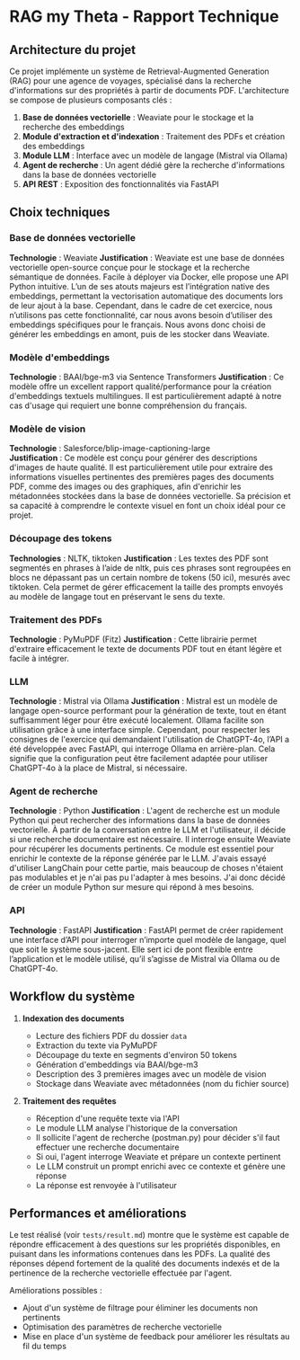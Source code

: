 # RAG my Theta - Rapport Technique

## Architecture du projet

Ce projet implémente un système de Retrieval-Augmented Generation (RAG) pour une agence de voyages, spécialisé dans la recherche d'informations sur des propriétés à partir de documents PDF. L'architecture se compose de plusieurs composants clés :

1. **Base de données vectorielle** : Weaviate pour le stockage et la recherche des embeddings
2. **Module d'extraction et d'indexation** : Traitement des PDFs et création des embeddings
3. **Module LLM** : Interface avec un modèle de langage (Mistral via Ollama)
4. **Agent de recherche** : Un agent dédié gère la recherche d'informations dans la base de données vectorielle
5. **API REST** : Exposition des fonctionnalités via FastAPI

## Choix techniques

### Base de données vectorielle

**Technologie** : Weaviate
**Justification** : Weaviate est une base de données vectorielle open-source conçue pour le stockage et la recherche sémantique de données. Facile à déployer via Docker, elle propose une API Python intuitive. L’un de ses atouts majeurs est l’intégration native des embeddings, permettant la vectorisation automatique des documents lors de leur ajout à la base. Cependant, dans le cadre de cet exercice, nous n’utilisons pas cette fonctionnalité, car nous avons besoin d’utiliser des embeddings spécifiques pour le français. Nous avons donc choisi de générer les embeddings en amont, puis de les stocker dans Weaviate.

### Modèle d'embeddings

**Technologie** : BAAI/bge-m3 via Sentence Transformers
**Justification** : Ce modèle offre un excellent rapport qualité/performance pour la création d'embeddings textuels multilingues. Il est particulièrement adapté à notre cas d'usage qui requiert une bonne compréhension du français.

### Modèle de vision
**Technologie** : Salesforce/blip-image-captioning-large  
**Justification** : Ce modèle est conçu pour générer des descriptions d'images de haute qualité. Il est particulièrement utile pour extraire des informations visuelles pertinentes des premières pages des documents PDF, comme des images ou des graphiques, afin d'enrichir les métadonnées stockées dans la base de données vectorielle. Sa précision et sa capacité à comprendre le contexte visuel en font un choix idéal pour ce projet.

### Découpage des tokens
**Technologies** : NLTK, tiktoken
**Justification** : Les textes des PDF sont segmentés en phrases à l’aide de nltk, puis ces phrases sont regroupées en blocs ne dépassant pas un certain nombre de tokens (50 ici), mesurés avec tiktoken. Cela permet de gérer efficacement la taille des prompts envoyés au modèle de langage tout en préservant le sens du texte. 

### Traitement des PDFs

**Technologie** : PyMuPDF (Fitz)
**Justification** : Cette librairie permet d'extraire efficacement le texte de documents PDF tout en étant légère et facile à intégrer.

### LLM

**Technologie** : Mistral via Ollama
**Justification** : Mistral est un modèle de langage open-source performant pour la génération de texte, tout en étant suffisamment léger pour être exécuté localement. Ollama facilite son utilisation grâce à une interface simple. Cependant, pour respecter les consignes de l'exercice qui demandaient l'utilisation de ChatGPT-4o, l’API a été développée avec FastAPI, qui interroge Ollama en arrière-plan. Cela signifie que la configuration peut être facilement adaptée pour utiliser ChatGPT-4o à la place de Mistral, si nécessaire.

### Agent de recherche

**Technologie** : Python
**Justification** : L'agent de recherche est un module Python qui peut rechercher des informations dans la base de données vectorielle. À partir de la conversation entre le LLM et l'utilisateur, il décide si une recherche documentaire est nécessaire. Il interroge ensuite Weaviate pour récupérer les documents pertinents. Ce module est essentiel pour enrichir le contexte de la réponse générée par le LLM. J'avais essayé d'utiliser LangChain pour cette partie, mais beaucoup de choses n'étaient pas modulables et je n'ai pas pu l'adapter à mes besoins. J'ai donc décidé de créer un module Python sur mesure qui répond à mes besoins.

### API

**Technologie** : FastAPI
**Justification** : FastAPI permet de créer rapidement une interface d’API pour interroger n’importe quel modèle de langage, quel que soit le système sous-jacent. Elle sert ici de pont flexible entre l’application et le modèle utilisé, qu’il s’agisse de Mistral via Ollama ou de ChatGPT-4o.

## Workflow du système

1. **Indexation des documents**
   - Lecture des fichiers PDF du dossier `data`
   - Extraction du texte via PyMuPDF
   - Découpage du texte en segments d'environ 50 tokens
   - Génération d'embeddings via BAAI/bge-m3
   - Description des 3 premières images avec un modèle de vision
   - Stockage dans Weaviate avec métadonnées (nom du fichier source)

2. **Traitement des requêtes**
   - Réception d'une requête texte via l'API
   - Le module LLM analyse l'historique de la conversation
   - Il sollicite l'agent de recherche (postman.py) pour décider s'il faut effectuer une recherche documentaire
   - Si oui, l'agent interroge Weaviate et prépare un contexte pertinent
   - Le LLM construit un prompt enrichi avec ce contexte et génère une réponse
   - La réponse est renvoyée à l'utilisateur

## Performances et améliorations

Le test réalisé (voir `tests/result.md`) montre que le système est capable de répondre efficacement à des questions sur les propriétés disponibles, en puisant dans les informations contenues dans les PDFs. La qualité des réponses dépend fortement de la qualité des documents indexés et de la pertinence de la recherche vectorielle effectuée par l'agent.

Améliorations possibles :
- Ajout d'un système de filtrage pour éliminer les documents non pertinents
- Optimisation des paramètres de recherche vectorielle
- Mise en place d'un système de feedback pour améliorer les résultats au fil du temps